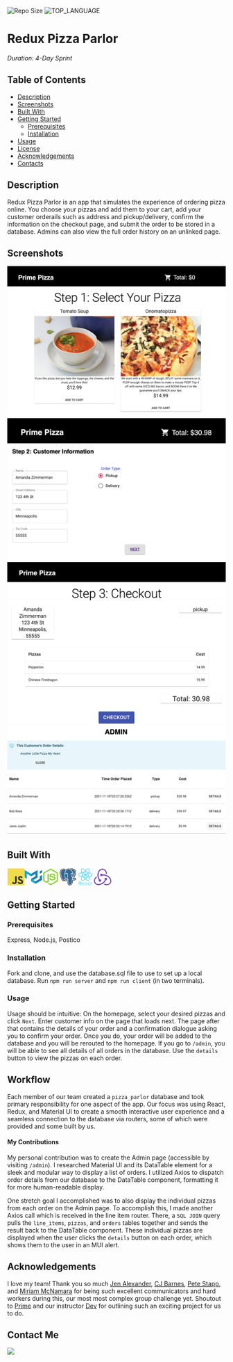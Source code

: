  ![Repo Size](https://img.shields.io/github/languages/code-size/jenny-alexander/redux-pizza-parlor.svg?style=for-the-badge) ![TOP_LANGUAGE](https://img.shields.io/github/languages/top/jenny-alexander/redux-pizza-parlor.svg?style=for-the-badge) 
    
# Redux Pizza Parlor

*Duration: 4-Day Sprint*

## Table of Contents

- [Description](#description)
- [Screenshots](#screenshots)
- [Built With](#built-with)
- [Getting Started](#getting-started)
  - [Prerequisites](#prerequisites)
  - [Installation](#installation)
- [Usage](#usage)
- [License](#license)
- [Acknowledgements](#acknowledgements)
- [Contacts](#contacts)

## Description

Redux Pizza Parlor is an app that simulates the experience of ordering pizza online. You choose your pizzas and add them to your cart, add your customer orderails such as address and pickup/delivery, confirm the information on the checkout page, and submit the order to be stored in a database. Admins can also view the full order history on an unlinked page. 

## Screenshots

![Step 1](public/images/Step1.png)
![Step 2](public/images/Step2.png)
![Step 3](public/images/Step3.png)
![Admin Page](public/images/Admin.png)

## Built With

<a href="https://developer.mozilla.org/en-US/docs/Web/JavaScript"><img src="https://raw.githubusercontent.com/devicons/devicon/master/icons/javascript/javascript-original.svg" height="40px" width="40px" /></a><a href="https://material-ui.com/"><img src="https://raw.githubusercontent.com/devicons/devicon/master/icons/materialui/materialui-original.svg" height="40px" width="40px" /></a><a href="https://nodejs.org/en/"><img src="https://raw.githubusercontent.com/devicons/devicon/master/icons/nodejs/nodejs-original.svg" height="40px" width="40px" /></a><a href="https://www.postgresql.org/"><img src="https://raw.githubusercontent.com/devicons/devicon/master/icons/postgresql/postgresql-original.svg" height="40px" width="40px" /></a><a href="https://reactjs.org/"><img src="https://raw.githubusercontent.com/devicons/devicon/master/icons/react/react-original-wordmark.svg" height="40px" width="40px" /></a><a href="https://redux.js.org/"><img src="https://raw.githubusercontent.com/devicons/devicon/master/icons/redux/redux-original.svg" height="40px" width="40px" /></a>

## Getting Started

### Prerequisites

Express, Node.js, Postico

### Installation

Fork and clone, and use the database.sql file to use to set up a local database. Run `npm run server` and `npm run client` (in two terminals).

### Usage

Usage should be intuitive: On the homepage, select your desired pizzas and click `Next`. Enter customer info on the page that loads next. The page after that contains the details of your order and a confirmation dialogue asking you to confirm your order. Once you do, your order will be added to the database and you will be rerouted to the homepage. If you go to `/admin`, you will be able to see all details of all orders in the database. Use the `details` button to view the pizzas on each order.

## Workflow

Each member of our team created a `pizza_parlor` database and took primary responsibility for one aspect of the app. Our focus was using React, Redux, and Material UI to create a smooth interactive user experience and a seamless connection to the database via routers, some of which were provided and some built by us. 

#### My Contributions

My personal contribution was to create the Admin page (accessible by visiting `/admin`). I researched  Material UI and its DataTable element for a sleek and modular way to display a list of orders. I utilized Axios to dispatch order details from our database to the DataTable component, formatting it for more human-readable display. 

One stretch goal I accomplished was to also display the individual pizzas from each order on the Admin page. To accomplish this, I made another Axios call which is received in the line item router. There, a `SQL JOIN` query pulls the `line_items`, `pizzas`, and `orders` tables together and sends the result back to the DataTable component. These individual pizzas are displayed when the user clicks the `details` button on each order, which shows them to the user in an MUI alert.

## Acknowledgements

I love my team! Thank you so much [Jen Alexander](https://github.com/jenny-alexander), [CJ Barnes](https://github.com/cee-jay-bee), [Pete Stapp](https://github.com/petestapp), and [Miriam McNamara](https://github.com/MiriamMcNamara) for being such excellent communicators and hard workers during this, our most most complex group challenge yet. Shoutout to [Prime](https://github.com/PrimeAcademy/ "Prime") and our instructor [Dev](https://github.com/devjanaprime/ "Dev") for outlining such an exciting project for us to do.

## Contact Me

<a href="https://www.linkedin.com/in/amanda-zimmerman-206496123/"><img src="https://img.shields.io/badge/LinkedIn-0077B5?style=for-the-badge&logo=linkedin&logoColor=white" /></a>  